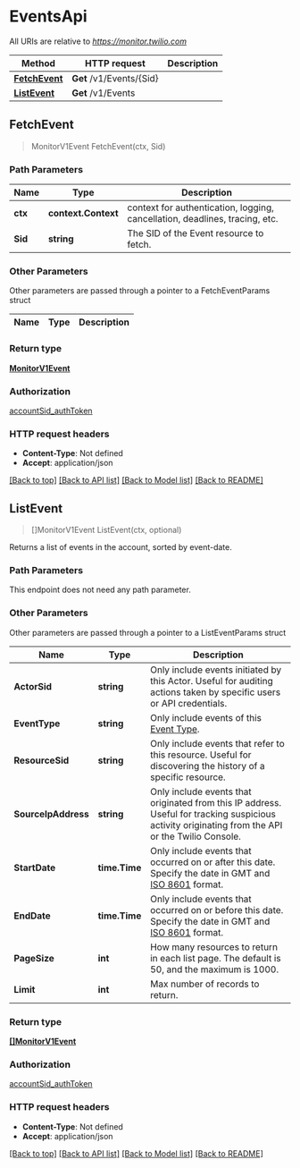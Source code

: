 # EventsApi

All URIs are relative to *https://monitor.twilio.com*

Method | HTTP request | Description
------------- | ------------- | -------------
[**FetchEvent**](EventsApi.md#FetchEvent) | **Get** /v1/Events/{Sid} | 
[**ListEvent**](EventsApi.md#ListEvent) | **Get** /v1/Events | 



## FetchEvent

> MonitorV1Event FetchEvent(ctx, Sid)





### Path Parameters


Name | Type | Description
------------- | ------------- | -------------
**ctx** | **context.Context** | context for authentication, logging, cancellation, deadlines, tracing, etc.
**Sid** | **string** | The SID of the Event resource to fetch.

### Other Parameters

Other parameters are passed through a pointer to a FetchEventParams struct


Name | Type | Description
------------- | ------------- | -------------

### Return type

[**MonitorV1Event**](MonitorV1Event.md)

### Authorization

[accountSid_authToken](../README.md#accountSid_authToken)

### HTTP request headers

- **Content-Type**: Not defined
- **Accept**: application/json

[[Back to top]](#) [[Back to API list]](../README.md#documentation-for-api-endpoints)
[[Back to Model list]](../README.md#documentation-for-models)
[[Back to README]](../README.md)


## ListEvent

> []MonitorV1Event ListEvent(ctx, optional)



Returns a list of events in the account, sorted by event-date.

### Path Parameters

This endpoint does not need any path parameter.

### Other Parameters

Other parameters are passed through a pointer to a ListEventParams struct


Name | Type | Description
------------- | ------------- | -------------
**ActorSid** | **string** | Only include events initiated by this Actor. Useful for auditing actions taken by specific users or API credentials.
**EventType** | **string** | Only include events of this [Event Type](https://www.twilio.com/docs/usage/monitor-events#event-types).
**ResourceSid** | **string** | Only include events that refer to this resource. Useful for discovering the history of a specific resource.
**SourceIpAddress** | **string** | Only include events that originated from this IP address. Useful for tracking suspicious activity originating from the API or the Twilio Console.
**StartDate** | **time.Time** | Only include events that occurred on or after this date. Specify the date in GMT and [ISO 8601](https://en.wikipedia.org/wiki/ISO_8601) format.
**EndDate** | **time.Time** | Only include events that occurred on or before this date. Specify the date in GMT and [ISO 8601](https://en.wikipedia.org/wiki/ISO_8601) format.
**PageSize** | **int** | How many resources to return in each list page. The default is 50, and the maximum is 1000.
**Limit** | **int** | Max number of records to return.

### Return type

[**[]MonitorV1Event**](MonitorV1Event.md)

### Authorization

[accountSid_authToken](../README.md#accountSid_authToken)

### HTTP request headers

- **Content-Type**: Not defined
- **Accept**: application/json

[[Back to top]](#) [[Back to API list]](../README.md#documentation-for-api-endpoints)
[[Back to Model list]](../README.md#documentation-for-models)
[[Back to README]](../README.md)

